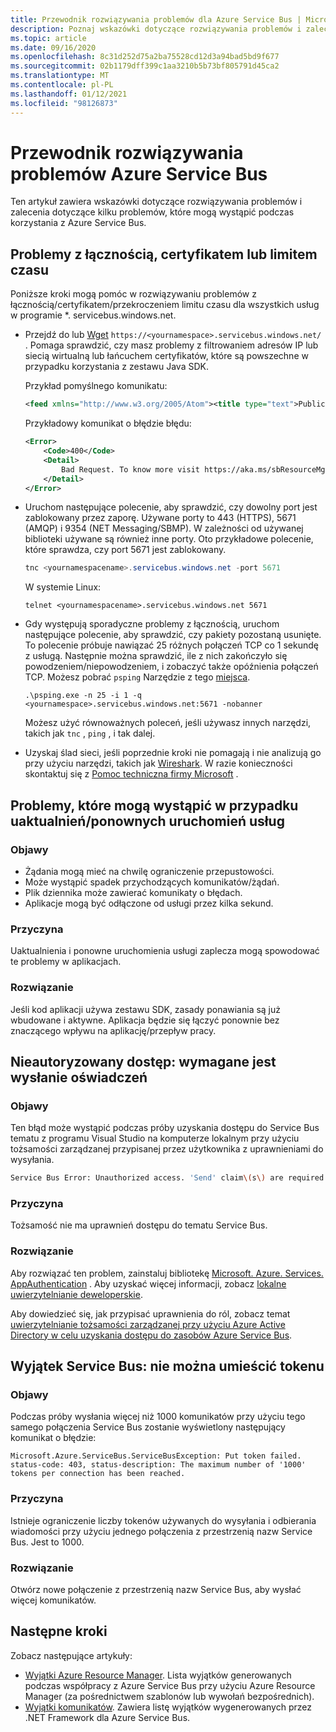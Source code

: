 ```yaml
---
title: Przewodnik rozwiązywania problemów dla Azure Service Bus | Microsoft Docs
description: Poznaj wskazówki dotyczące rozwiązywania problemów i zalecenia dotyczące kilku problemów, które mogą wystąpić podczas korzystania z Azure Service Bus.
ms.topic: article
ms.date: 09/16/2020
ms.openlocfilehash: 8c31d252d75a2ba75528cd12d3a94bad5bd9f677
ms.sourcegitcommit: 02b1179dff399c1aa3210b5b73bf805791d45ca2
ms.translationtype: MT
ms.contentlocale: pl-PL
ms.lasthandoff: 01/12/2021
ms.locfileid: "98126873"
---
```

# <a name="troubleshooting-guide-for-azure-service-bus"></a>Przewodnik rozwiązywania problemów Azure Service Bus
Ten artykuł zawiera wskazówki dotyczące rozwiązywania problemów i zalecenia dotyczące kilku problemów, które mogą wystąpić podczas korzystania z Azure Service Bus. 

## <a name="connectivity-certificate-or-timeout-issues"></a>Problemy z łącznością, certyfikatem lub limitem czasu
Poniższe kroki mogą pomóc w rozwiązywaniu problemów z łącznością/certyfikatem/przekroczeniem limitu czasu dla wszystkich usług w programie *. servicebus.windows.net. 

- Przejdź do lub [Wget](https://www.gnu.org/software/wget/) `https://<yournamespace>.servicebus.windows.net/` . Pomaga sprawdzić, czy masz problemy z filtrowaniem adresów IP lub siecią wirtualną lub łańcuchem certyfikatów, które są powszechne w przypadku korzystania z zestawu Java SDK.

    Przykład pomyślnego komunikatu:
    
    ```xml
    <feed xmlns="http://www.w3.org/2005/Atom"><title type="text">Publicly Listed Services</title><subtitle type="text">This is the list of publicly-listed services currently available.</subtitle><id>uuid:27fcd1e2-3a99-44b1-8f1e-3e92b52f0171;id=30</id><updated>2019-12-27T13:11:47Z</updated><generator>Service Bus 1.1</generator></feed>
    ```
    
    Przykładowy komunikat o błędzie błędu:

    ```xml
    <Error>
        <Code>400</Code>
        <Detail>
            Bad Request. To know more visit https://aka.ms/sbResourceMgrExceptions. . TrackingId:b786d4d1-cbaf-47a8-a3d1-be689cda2a98_G22, SystemTracker:NoSystemTracker, Timestamp:2019-12-27T13:12:40
        </Detail>
    </Error>
    ```
- Uruchom następujące polecenie, aby sprawdzić, czy dowolny port jest zablokowany przez zaporę. Używane porty to 443 (HTTPS), 5671 (AMQP) i 9354 (NET Messaging/SBMP). W zależności od używanej biblioteki używane są również inne porty. Oto przykładowe polecenie, które sprawdza, czy port 5671 jest zablokowany. 

    ```powershell
    tnc <yournamespacename>.servicebus.windows.net -port 5671
    ```

    W systemie Linux:

    ```shell
    telnet <yournamespacename>.servicebus.windows.net 5671
    ```
- Gdy występują sporadyczne problemy z łącznością, uruchom następujące polecenie, aby sprawdzić, czy pakiety pozostaną usunięte. To polecenie próbuje nawiązać 25 różnych połączeń TCP co 1 sekundę z usługą. Następnie można sprawdzić, ile z nich zakończyło się powodzeniem/niepowodzeniem, i zobaczyć także opóźnienia połączeń TCP. Możesz pobrać `psping` Narzędzie z tego [miejsca](/sysinternals/downloads/psping).

    ```shell
    .\psping.exe -n 25 -i 1 -q <yournamespace>.servicebus.windows.net:5671 -nobanner     
    ```
    Możesz użyć równoważnych poleceń, jeśli używasz innych narzędzi, takich jak `tnc` , `ping` , i tak dalej. 
- Uzyskaj ślad sieci, jeśli poprzednie kroki nie pomagają i nie analizują go przy użyciu narzędzi, takich jak [Wireshark](https://www.wireshark.org/). W razie konieczności skontaktuj się z [Pomoc techniczna firmy Microsoft](https://support.microsoft.com/) . 

## <a name="issues-that-may-occur-with-service-upgradesrestarts"></a>Problemy, które mogą wystąpić w przypadku uaktualnień/ponownych uruchomień usług

### <a name="symptoms"></a>Objawy
- Żądania mogą mieć na chwilę ograniczenie przepustowości.
- Może wystąpić spadek przychodzących komunikatów/żądań.
- Plik dziennika może zawierać komunikaty o błędach.
- Aplikacje mogą być odłączone od usługi przez kilka sekund.

### <a name="cause"></a>Przyczyna
Uaktualnienia i ponowne uruchomienia usługi zaplecza mogą spowodować te problemy w aplikacjach.

### <a name="resolution"></a>Rozwiązanie
Jeśli kod aplikacji używa zestawu SDK, zasady ponawiania są już wbudowane i aktywne. Aplikacja będzie się łączyć ponownie bez znaczącego wpływu na aplikację/przepływ pracy.

## <a name="unauthorized-access-send-claims-are-required"></a>Nieautoryzowany dostęp: wymagane jest wysłanie oświadczeń

### <a name="symptoms"></a>Objawy 
Ten błąd może wystąpić podczas próby uzyskania dostępu do Service Bus tematu z programu Visual Studio na komputerze lokalnym przy użyciu tożsamości zarządzanej przypisanej przez użytkownika z uprawnieniami do wysyłania.

```bash
Service Bus Error: Unauthorized access. 'Send' claim\(s\) are required to perform this operation.
```

### <a name="cause"></a>Przyczyna
Tożsamość nie ma uprawnień dostępu do tematu Service Bus. 

### <a name="resolution"></a>Rozwiązanie
Aby rozwiązać ten problem, zainstaluj bibliotekę [Microsoft. Azure. Services. AppAuthentication](https://www.nuget.org/packages/Microsoft.Azure.Services.AppAuthentication/) .  Aby uzyskać więcej informacji, zobacz [lokalne uwierzytelnianie deweloperskie](../key-vault/general/service-to-service-authentication.md#local-development-authentication). 

Aby dowiedzieć się, jak przypisać uprawnienia do ról, zobacz temat [uwierzytelnianie tożsamości zarządzanej przy użyciu Azure Active Directory w celu uzyskania dostępu do zasobów Azure Service Bus](service-bus-managed-service-identity.md).

## <a name="service-bus-exception-put-token-failed"></a>Wyjątek Service Bus: nie można umieścić tokenu

### <a name="symptoms"></a>Objawy
Podczas próby wysłania więcej niż 1000 komunikatów przy użyciu tego samego połączenia Service Bus zostanie wyświetlony następujący komunikat o błędzie: 

`Microsoft.Azure.ServiceBus.ServiceBusException: Put token failed. status-code: 403, status-description: The maximum number of '1000' tokens per connection has been reached.` 

### <a name="cause"></a>Przyczyna
Istnieje ograniczenie liczby tokenów używanych do wysyłania i odbierania wiadomości przy użyciu jednego połączenia z przestrzenią nazw Service Bus. Jest to 1000. 

### <a name="resolution"></a>Rozwiązanie
Otwórz nowe połączenie z przestrzenią nazw Service Bus, aby wysłać więcej komunikatów.

## <a name="next-steps"></a>Następne kroki
Zobacz następujące artykuły: 

- [Wyjątki Azure Resource Manager](service-bus-resource-manager-exceptions.md). Lista wyjątków generowanych podczas współpracy z Azure Service Bus przy użyciu Azure Resource Manager (za pośrednictwem szablonów lub wywołań bezpośrednich).
- [Wyjątki komunikatów](service-bus-messaging-exceptions.md). Zawiera listę wyjątków wygenerowanych przez .NET Framework dla Azure Service Bus.
